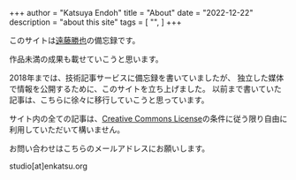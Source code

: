 +++
author = "Katsuya Endoh"
title = "About"
date = "2022-12-22"
description = "about this site"
tags = [
    "",
]
+++

このサイトは[遠藤勝也](https://enkatsu.org/ja/project/)の備忘録です。

作品未満の成果も載せていこうと思います。

2018年までは、技術記事サービスに備忘録を書いていましたが、
独立した媒体で情報を公開するために、このサイトを立ち上げました。
以前まで書いていた記事は、こちらに徐々に移行していこうと思っています。

サイト内の全ての記事は、[Creative Commons License](https://creativecommons.org/licenses/by/4.0/)の条件に従う限り自由に利用していただいて構いません。

お問い合わせはこちらのメールアドレスにお願いします。

studio[at]enkatsu.org
